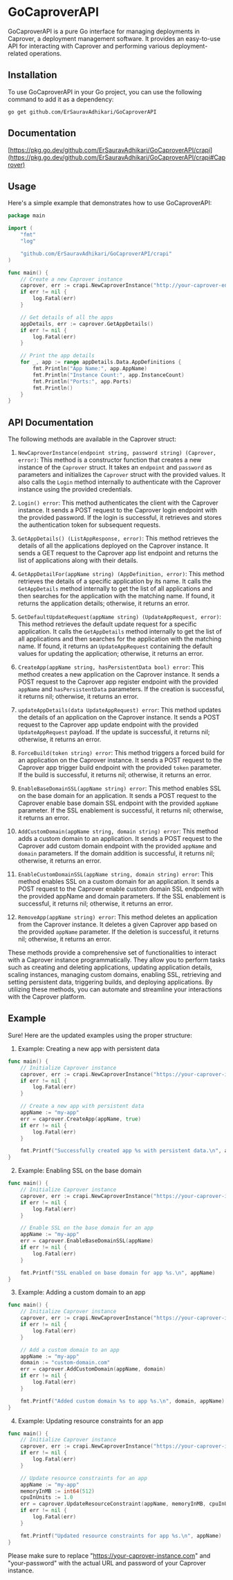 # GoCaproverAPI

GoCaproverAPI is a pure Go interface for managing deployments in Caprover, a deployment management software. It provides an easy-to-use API for interacting with Caprover and performing various deployment-related operations.

## Installation

To use GoCaproverAPI in your Go project, you can use the following command to add it as a dependency:

```shell
go get github.com/ErSauravAdhikari/GoCaproverAPI
```

## Documentation
[https://pkg.go.dev/github.com/ErSauravAdhikari/GoCaproverAPI/crapi](https://pkg.go.dev/github.com/ErSauravAdhikari/GoCaproverAPI/crapi#Caprover)

## Usage

Here's a simple example that demonstrates how to use GoCaproverAPI:

```go
package main

import (
	"fmt"
	"log"

	"github.com/ErSauravAdhikari/GoCaproverAPI/crapi"
)

func main() {
	// Create a new Caprover instance
	caprover, err := crapi.NewCaproverInstance("http://your-caprover-endpoint", "your-password")
	if err != nil {
		log.Fatal(err)
	}

	// Get details of all the apps
	appDetails, err := caprover.GetAppDetails()
	if err != nil {
		log.Fatal(err)
	}

	// Print the app details
	for _, app := range appDetails.Data.AppDefinitions {
		fmt.Println("App Name:", app.AppName)
		fmt.Println("Instance Count:", app.InstanceCount)
		fmt.Println("Ports:", app.Ports)
		fmt.Println()
	}
}
```

## API Documentation

The following methods are available in the Caprover struct:

1. `NewCaproverInstance(endpoint string, password string) (Caprover, error)`: This method is a constructor function that creates a new instance of the `Caprover` struct. It takes an `endpoint` and `password` as parameters and initializes the `Caprover` struct with the provided values. It also calls the `Login` method internally to authenticate with the Caprover instance using the provided credentials.

2. `Login() error`: This method authenticates the client with the Caprover instance. It sends a POST request to the Caprover login endpoint with the provided password. If the login is successful, it retrieves and stores the authentication token for subsequent requests.

3. `GetAppDetails() (ListAppResponse, error)`: This method retrieves the details of all the applications deployed on the Caprover instance. It sends a GET request to the Caprover app list endpoint and returns the list of applications along with their details.

4. `GetAppDetailFor(appName string) (AppDefinition, error)`: This method retrieves the details of a specific application by its name. It calls the `GetAppDetails` method internally to get the list of all applications and then searches for the application with the matching name. If found, it returns the application details; otherwise, it returns an error.

5. `GetDefaultUpdateRequest(appName string) (UpdateAppRequest, error)`: This method retrieves the default update request for a specific application. It calls the `GetAppDetails` method internally to get the list of all applications and then searches for the application with the matching name. If found, it returns an `UpdateAppRequest` containing the default values for updating the application; otherwise, it returns an error.

6. `CreateApp(appName string, hasPersistentData bool) error`: This method creates a new application on the Caprover instance. It sends a POST request to the Caprover app register endpoint with the provided `appName` and `hasPersistentData` parameters. If the creation is successful, it returns nil; otherwise, it returns an error.

7. `updateAppDetails(data UpdateAppRequest) error`: This method updates the details of an application on the Caprover instance. It sends a POST request to the Caprover app update endpoint with the provided `UpdateAppRequest` payload. If the update is successful, it returns nil; otherwise, it returns an error.

8. `ForceBuild(token string) error`: This method triggers a forced build for an application on the Caprover instance. It sends a POST request to the Caprover app trigger build endpoint with the provided `token` parameter. If the build is successful, it returns nil; otherwise, it returns an error.

9. `EnableBaseDomainSSL(appName string) error`: This method enables SSL on the base domain for an application. It sends a POST request to the Caprover enable base domain SSL endpoint with the provided `appName` parameter. If the SSL enablement is successful, it returns nil; otherwise, it returns an error.

10. `AddCustomDomain(appName string, domain string) error`: This method adds a custom domain to an application. It sends a POST request to the Caprover add custom domain endpoint with the provided `appName` and `domain` parameters. If the domain addition is successful, it returns nil; otherwise, it returns an error.

11. `EnableCustomDomainSSL(appName string, domain string) error`: This method enables SSL on a custom domain for an application. It sends a POST request to the Caprover enable custom domain SSL endpoint with the provided appName and domain parameters. If the SSL enablement is successful, it returns nil; otherwise, it returns an error. 

12. `RemoveApp(appName string) error`: This method deletes an application from the Caprover instance. It deletes a given Caprover app based on the provided `appName` parameter. If the deletion is successful, it returns nil; otherwise, it returns an error.


These methods provide a comprehensive set of functionalities to interact with a Caprover instance programmatically. They allow you to perform tasks such as creating and deleting applications, updating application details, scaling instances, managing custom domains, enabling SSL, retrieving and setting persistent data, triggering builds, and deploying applications. By utilizing these methods, you can automate and streamline your interactions with the Caprover platform.

## Example
Sure! Here are the updated examples using the proper structure:

1. Example: Creating a new app with persistent data

```go
func main() {
	// Initialize Caprover instance
	caprover, err := crapi.NewCaproverInstance("https://your-caprover-instance.com", "your-password")
	if err != nil {
		log.Fatal(err)
	}

	// Create a new app with persistent data
	appName := "my-app"
	err = caprover.CreateApp(appName, true)
	if err != nil {
		log.Fatal(err)
	}

	fmt.Printf("Successfully created app %s with persistent data.\n", appName)
}
```

2. Example: Enabling SSL on the base domain

```go
func main() {
	// Initialize Caprover instance
	caprover, err := crapi.NewCaproverInstance("https://your-caprover-instance.com", "your-password")
	if err != nil {
		log.Fatal(err)
	}

	// Enable SSL on the base domain for an app
	appName := "my-app"
	err = caprover.EnableBaseDomainSSL(appName)
	if err != nil {
		log.Fatal(err)
	}

	fmt.Printf("SSL enabled on base domain for app %s.\n", appName)
}
```

3. Example: Adding a custom domain to an app

```go
func main() {
	// Initialize Caprover instance
	caprover, err := crapi.NewCaproverInstance("https://your-caprover-instance.com", "your-password")
	if err != nil {
		log.Fatal(err)
	}

	// Add a custom domain to an app
	appName := "my-app"
	domain := "custom-domain.com"
	err = caprover.AddCustomDomain(appName, domain)
	if err != nil {
		log.Fatal(err)
	}

	fmt.Printf("Added custom domain %s to app %s.\n", domain, appName)
}
```

4. Example: Updating resource constraints for an app

```go
func main() {
	// Initialize Caprover instance
	caprover, err := crapi.NewCaproverInstance("https://your-caprover-instance.com", "your-password")
	if err != nil {
		log.Fatal(err)
	}

	// Update resource constraints for an app
	appName := "my-app"
	memoryInMB := int64(512)
	cpuInUnits := 1.0
	err = caprover.UpdateResourceConstraint(appName, memoryInMB, cpuInUnits)
	if err != nil {
		log.Fatal(err)
	}

	fmt.Printf("Updated resource constraints for app %s.\n", appName)
}
```

Please make sure to replace "https://your-caprover-instance.com" and "your-password" with the actual URL and password of your Caprover instance.
